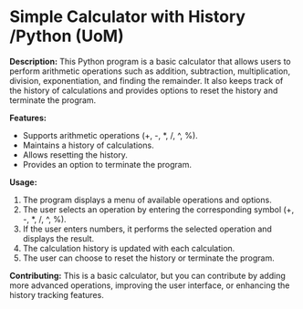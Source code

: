 

# Simple Calculator with History /Python (UoM)

**Description:**
This Python program is a basic calculator that allows users to perform arithmetic operations such as addition, subtraction, multiplication, division, exponentiation, and finding the remainder. It also keeps track of the history of calculations and provides options to reset the history and terminate the program.

**Features:**
- Supports arithmetic operations (+, -, *, /, ^, %).
- Maintains a history of calculations.
- Allows resetting the history.
- Provides an option to terminate the program.

**Usage:**
1. The program displays a menu of available operations and options.
2. The user selects an operation by entering the corresponding symbol (+, -, *, /, ^, %).
3. If the user enters numbers, it performs the selected operation and displays the result.
4. The calculation history is updated with each calculation.
5. The user can choose to reset the history or terminate the program.

**Contributing:**
This is a basic calculator, but you can contribute by adding more advanced operations, improving the user interface, or enhancing the history tracking features.


